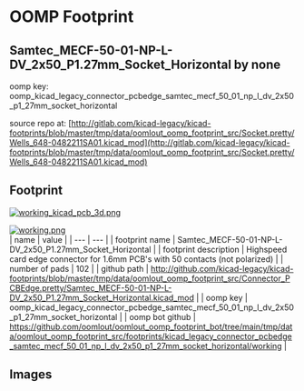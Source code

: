 # OOMP Footprint  
## Samtec_MECF-50-01-NP-L-DV_2x50_P1.27mm_Socket_Horizontal  by none  
  
oomp key: oomp_kicad_legacy_connector_pcbedge_samtec_mecf_50_01_np_l_dv_2x50_p1_27mm_socket_horizontal  
  
source repo at: [http://gitlab.com/kicad-legacy/kicad-footprints/blob/master/tmp/data/oomlout_oomp_footprint_src/Socket.pretty/Wells_648-0482211SA01.kicad_mod](http://gitlab.com/kicad-legacy/kicad-footprints/blob/master/tmp/data/oomlout_oomp_footprint_src/Socket.pretty/Wells_648-0482211SA01.kicad_mod)  
## Footprint  
  
[![working_kicad_pcb_3d.png](working_kicad_pcb_3d_600.png)](working_kicad_pcb_3d.png)  
  
[![working.png](working_600.png)](working.png)  
| name | value | 
| --- | --- | 
| footprint name | Samtec_MECF-50-01-NP-L-DV_2x50_P1.27mm_Socket_Horizontal | 
| footprint description | Highspeed card edge connector for 1.6mm PCB's with 50 contacts (not polarized) | 
| number of pads | 102 | 
| github path | http://github.com/kicad-legacy/kicad-footprints/blob/master/tmp/data/oomlout_oomp_footprint_src/Connector_PCBEdge.pretty/Samtec_MECF-50-01-NP-L-DV_2x50_P1.27mm_Socket_Horizontal.kicad_mod | 
| oomp key | oomp_kicad_legacy_connector_pcbedge_samtec_mecf_50_01_np_l_dv_2x50_p1_27mm_socket_horizontal | 
| oomp bot github | https://github.com/oomlout/oomlout_oomp_footprint_bot/tree/main/tmp/data/oomlout_oomp_footprint_src/footprints/kicad_legacy_connector_pcbedge_samtec_mecf_50_01_np_l_dv_2x50_p1_27mm_socket_horizontal/working | 
## Images  
